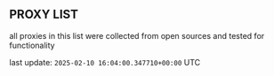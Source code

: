 ## PROXY LIST

all proxies in this list were collected from open sources and tested for functionality

last update: `2025-02-10 16:04:00.347710+00:00` UTC